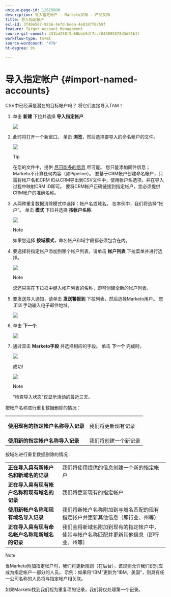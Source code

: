 ```yaml
---
unique-page-id: 12615800
description: 导入指定帐户 — Marketo文档 — 产品文档
title: 导入指定帐户
exl-id: 3f40e567-9256-4efd-beea-4e818770759f
feature: Target Account Management
source-git-commit: 431bd258f9a68bbb9df7acf043085578d3d91b1f
workflow-type: tm+mt
source-wordcount: '479'
ht-degree: 0%

---
```


# 导入指定帐户 {#import-named-accounts}

CSV中已经满是潜在的目标帐户吗？ 将它们直接导入TAM！

1. 单击 **新建** 下拉并选择 **导入指定帐户**.

   ![](assets/inaone.png)

1. 此时将打开一个新窗口。 单击 **浏览**，然后选择要导入的命名帐户的文件。

   ![](assets/inatwo.png)

   >[!TIP]
   >
   >在您的文件中，提供 [尽可能多的信息](/help/marketo/product-docs/target-account-management/target/named-accounts/named-account-overview.md#named-account-attributes) 尽可能。 您只能添加固件信息；Marketo不计算任何内容（如Pipeline）。 要基于CRM帐户创建命名帐户，只需将帐户名和CRM ID从CRM导出到CSV文件中，使用帐户名选项，并在导入过程中映射CRM ID即可。 要将CRM帐户正确链接到指定帐户，您必须提供CRM帐户的准确名称。

1. 从两种重复数据消除模式中选择：帐户名或域名。 在本例中，我们将选择“帐户”。 单击 **模式** 下拉并选择 **按帐户名称**.

   ![](assets/inathree.png)

   >[!NOTE]
   >
   >如果您选择 **按域模式**，命名帐户和域字段都必须包含在内。

1. 要选择将指定帐户添加到哪个帐户列表，请单击 **帐户列表** 下拉菜单并进行选择。

   ![](assets/inafour.png)

   >[!NOTE]
   >
   >您还只需在下拉框中键入帐户列表的名称，即可创建全新的帐户列表。

1. 要发送导入通知，请单击 **发送警报到** 下拉列表，然后选择Marketo用户。 您 _无法_ 手动输入电子邮件地址。

   ![](assets/inafive-2.png)

1. 单击 **下一个**.

   ![](assets/inasix-2.png)

1. 通过双击 **Marketo字段** 并选择相应的字段。 单击 **下一个** 完成时。

   ![](assets/inaseven.png)

   成功!

   ![](assets/inanine.png)

   >[!NOTE]
   >
   >“检查导入状态”仅显示活动的最近三天。

按帐户名称进行重复数据删除的情况：

<table> 
 <tbody> 
  <tr> 
   <td><strong>使用现有的指定帐户名称导入记录</strong></td> 
   <td><p>我们将更新现有记录</p></td> 
  </tr> 
  <tr> 
   <td><strong>使用新的指定帐户名称导入记录</strong></td> 
   <td>我们将创建一个新记录</td> 
  </tr> 
 </tbody> 
</table>

按域名进行重复数据删除的情况：

<table> 
 <tbody> 
  <tr> 
   <td><strong>正在导入具有新帐户名和新域名的记录</strong></td> 
   <td>我们将使用提供的信息创建一个新的指定帐户</td> 
  </tr> 
  <tr> 
   <td><strong>正在导入具有现有帐户名称和现有域名的记录</strong></td> 
   <td>我们将更新现有的指定帐户</td> 
  </tr> 
   <tr> 
   <td><strong>使用新帐户名称和现有域名导入记录</strong></td> 
   <td>我们将新帐户名称附加到与域名匹配的现有指定帐户并更新其他信息（即行业、州等）</td> 
  </tr> 
  <tr> 
   <td><strong>正在导入具有现有命名帐户名称和新域名的记录</strong></td> 
   <td>我们会将新域名附加到现有的指定帐户中，使其与帐户名称匹配并更新其他信息（即行业、州等）</td> 
  </tr> 
 </tbody> 
</table>

>[!NOTE]
>
>当Marketo附加指定帐户时，我们将更新规则（在后台），该规则允许我们识别应成为指定帐户一部分的人员。 示例：如果将“IBM”更新为“IBM，美国”，则具有任一公司名称的人员将与指定帐户相关联。

如果Marketo找到我们视为重复项的记录，我们将仅处理第一个记录。
